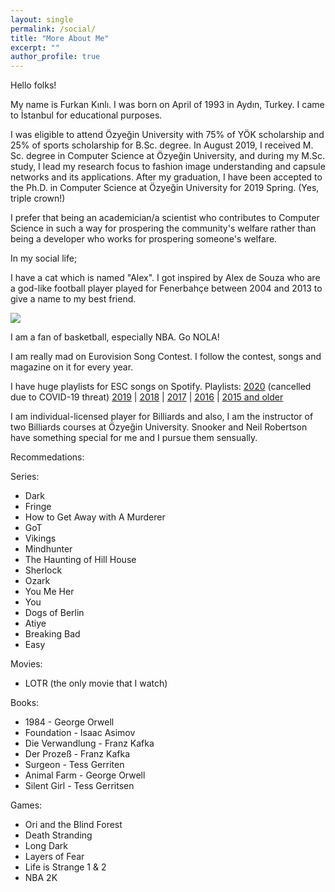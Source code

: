 ```yaml
---
layout: single
permalink: /social/
title: "More About Me"
excerpt: ""
author_profile: true
---
```


Hello folks!

My name is Furkan Kınlı. I was born on April of 1993 in Aydın, Turkey. I came to İstanbul for educational purposes.

I was eligible to attend Özyeğin University with 75% of YÖK scholarship and 25% of sports scholarship for B.Sc. degree. 
In August 2019, I received M. Sc. degree in Computer Science at Özyeğin University, and during my M.Sc. study, I lead my research focus to fashion image understanding and capsule networks and its applications. 
After my graduation, I have been accepted to the Ph.D. in Computer Science at Özyeğin University for 2019 Spring. (Yes, triple crown!)

I prefer that being an academician/a scientist who contributes to Computer Science in such a way for prospering the community's welfare rather than being a developer who works for prospering someone's welfare.

In my social life;

I have a cat which is named "Alex". I got inspired by Alex de Souza who are a god-like football player played for Fenerbahçe between 2004 and 2013 to give a name to my best friend.

![][alex]

I am a fan of basketball, especially NBA. Go NOLA!

I am really mad on Eurovision Song Contest. I follow the contest, songs and magazine on it for every year.

I have huge playlists for ESC songs on Spotify. Playlists: [2020][link_20] (cancelled due to COVID-19 threat) [2019][link_19] | [2018][link_18] | [2017][link_17] | [2016][link_16] | [2015 and older][link_15]

I am individual-licensed player for Billiards and also, I am the instructor of two Billiards courses at Özyeğin University. Snooker and Neil Robertson have something special for me and I pursue them sensually.

Recommedations:

Series:

*   Dark
*   Fringe
*   How to Get Away with A Murderer
*   GoT
*   Vikings
*   Mindhunter
*   The Haunting of Hill House
*   Sherlock
*   Ozark
*   You Me Her
*   You
*   Dogs of Berlin
*   Atiye
*   Breaking Bad
*   Easy

Movies:

*   LOTR (the only movie that I watch)

Books:

*   1984 - George Orwell
*   Foundation - Isaac Asimov
*   Die Verwandlung - Franz Kafka
*   Der Prozeß - Franz Kafka
*   Surgeon - Tess Gerriten
*   Animal Farm - George Orwell
*   Silent Girl - Tess Gerritsen

Games:

*   Ori and the Blind Forest
*   Death Stranding 
*   Long Dark
*   Layers of Fear
*   Life is Strange 1 & 2
*   NBA 2K


[link_15]: https://open.spotify.com/playlist/3lMqUAdD69rPG22hAq0WAt?si=EkqKI7wyQS69snKMxY0sKA
[link_16]: https://open.spotify.com/playlist/5uT5tkCHJdhmE9vfOddKNg?si=Tkc6R9UuSvWGfEs9qDeVYg
[link_17]: https://open.spotify.com/playlist/5xGzwUtwRLbvSiRE8ky0ya?si=NG8JTpwqT4yQYDb7o5zeVw
[link_18]: https://open.spotify.com/playlist/5RP1JqXHsoPUBlRJopr0w9?si=qAShb-vnQ5ia_vdpvmHXNw
[link_19]: https://open.spotify.com/playlist/37i9dQZF1DWVCKO3xAlT1Q?si=MvbIdM21SXK51eA3IULJWw
[link_20]: https://open.spotify.com/playlist/37i9dQZF1DWVCKO3xAlT1Q?si=xihsYgOHQ2quQr0wECxs3Q
[link_git]: https://github.com/birdortyedi
[link_twitter]: https://twitter.com/birdortyedi
[link_linkedin]: https://www.linkedin.com/in/furkan-k%C4%B1nl%C4%B1-4b5648116/
[alex]: images/alex.JPG

